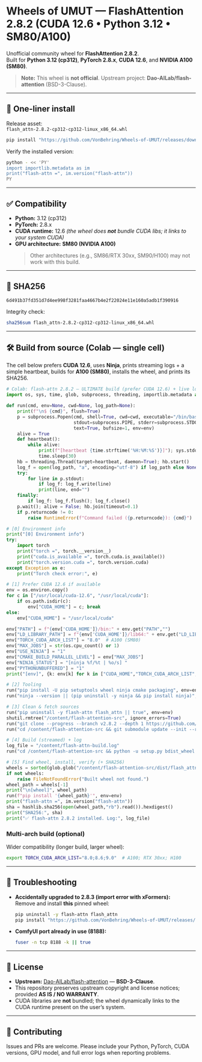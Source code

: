 # Wheels of UMUT — FlashAttention 2.8.2 (CUDA 12.6 • Python 3.12 • SM80/A100)

Unofficial community wheel for **FlashAttention 2.8.2**.  
Built for **Python 3.12 (cp312)**, **PyTorch 2.8.x**, **CUDA 12.6**, and **NVIDIA A100 (SM80)**.

> **Note:** This wheel is **not official**. Upstream project: **Dao-AILab/flash-attention** (BSD-3-Clause).

---

## 🔽 One-liner install

Release asset:  
`flash_attn-2.8.2-cp312-cp312-linux_x86_64.whl`

```bash
pip install "https://github.com/VonBehring/Wheels-of-UMUT/releases/download/fa2.8.2-cu126-py312-sm80/flash_attn-2.8.2-cp312-cp312-linux_x86_64.whl"   --hash=sha256:6d491b37fd351d7d4ee998f3281faa4667b4e2f22024e11e160a5adb1f390916
```

Verify the installed version:
```bash
python - << 'PY'
import importlib.metadata as im
print("flash-attn =", im.version("flash-attn"))
PY
```

---

## ✅ Compatibility

- **Python:** 3.12 (cp312)  
- **PyTorch:** 2.8.x  
- **CUDA runtime:** 12.6  *(the wheel does **not** bundle CUDA libs; it links to your system CUDA)*  
- **GPU architecture:** **SM80 (NVIDIA A100)**  
  > Other architectures (e.g., SM86/RTX 30xx, SM90/H100) may not work with this build.

---

## 🔐 SHA256

```
6d491b37fd351d7d4ee998f3281faa4667b4e2f22024e11e160a5adb1f390916
```

Integrity check:
```bash
sha256sum flash_attn-2.8.2-cp312-cp312-linux_x86_64.whl
```

---

## 🛠️ Build from source (Colab — single cell)

The cell below prefers **CUDA 12.6**, uses **Ninja**, prints streaming logs + a simple heartbeat, builds for **A100 (SM80)**, installs the wheel, and prints its SHA256.

```python
# Colab: flash-attn 2.8.2 — ULTIMATE build (prefer CUDA 12.6) + live log + heartbeat
import os, sys, time, glob, subprocess, threading, importlib.metadata as im, shutil, hashlib

def run(cmd, env=None, cwd=None, log_path=None):
    print(f"\n$ {cmd}", flush=True)
    p = subprocess.Popen(cmd, shell=True, cwd=cwd, executable="/bin/bash",
                         stdout=subprocess.PIPE, stderr=subprocess.STDOUT,
                         text=True, bufsize=1, env=env)
    alive = True
    def heartbeat():
        while alive:
            print(f"[heartbeat {time.strftime('%H:%M:%S')}]"); sys.stdout.flush()
            time.sleep(30)
    hb = threading.Thread(target=heartbeat, daemon=True); hb.start()
    log_f = open(log_path, "a", encoding="utf-8") if log_path else None
    try:
        for line in p.stdout:
            if log_f: log_f.write(line)
            print(line, end="")
    finally:
        if log_f: log_f.flush(); log_f.close()
    p.wait(); alive = False; hb.join(timeout=0.1)
    if p.returncode != 0:
        raise RuntimeError(f"Command failed ({p.returncode}): {cmd}")

# [0] Environment info
print("[0] Environment info")
try:
    import torch
    print("torch =", torch.__version__)
    print("cuda.is_available =", torch.cuda.is_available())
    print("torch.version.cuda =", torch.version.cuda)
except Exception as e:
    print("Torch check error:", e)

# [1] Prefer CUDA 12.6 if available
env = os.environ.copy()
for c in ["/usr/local/cuda-12.6", "/usr/local/cuda"]:
    if os.path.isdir(c):
        env["CUDA_HOME"] = c; break
else:
    env["CUDA_HOME"] = "/usr/local/cuda"

env["PATH"] = f"{env['CUDA_HOME']}/bin:" + env.get("PATH","")
env["LD_LIBRARY_PATH"] = f"{env['CUDA_HOME']}/lib64:" + env.get("LD_LIBRARY_PATH","")
env["TORCH_CUDA_ARCH_LIST"] = "8.0"  # A100 (SM80)
env["MAX_JOBS"] = str(os.cpu_count() or 1)
env["USE_NINJA"] = "1"
env["CMAKE_BUILD_PARALLEL_LEVEL"] = env["MAX_JOBS"]
env["NINJA_STATUS"] = "[ninja %f/%t | %o/s] "
env["PYTHONUNBUFFERED"] = "1"
print("[env]", {k: env[k] for k in ["CUDA_HOME","TORCH_CUDA_ARCH_LIST","MAX_JOBS","USE_NINJA"]})

# [2] Tooling
run("pip install -U pip setuptools wheel ninja cmake packaging", env=env)
run("ninja --version || (pip uninstall -y ninja && pip install ninja)", env=env)

# [3] Clean & fetch sources
run("pip uninstall -y flash-attn flash_attn || true", env=env)
shutil.rmtree("/content/flash-attention-src", ignore_errors=True)
run("git clone --progress --branch v2.8.2 --depth 1 https://github.com/Dao-AILab/flash-attention.git /content/flash-attention-src", env=env)
run("cd /content/flash-attention-src && git submodule update --init --recursive || true", env=env)

# [4] Build (streamed) + log
log_file = "/content/flash-attn-build.log"
run("cd /content/flash-attention-src && python -u setup.py bdist_wheel -v", env=env, log_path=log_file)

# [5] Find wheel, install, verify (+ SHA256)
wheels = sorted(glob.glob("/content/flash-attention-src/dist/flash_attn-2.8.2-*.whl"))
if not wheels:
    raise FileNotFoundError("Built wheel not found.")
wheel_path = wheels[-1]
print("\n[wheel]", wheel_path)
run(f"pip install '{wheel_path}'", env=env)
print("flash-attn =", im.version("flash-attn"))
sha = hashlib.sha256(open(wheel_path,"rb").read()).hexdigest()
print("SHA256:", sha)
print("✅ flash-attn 2.8.2 installed. Log:", log_file)
```

### Multi-arch build (optional)
Wider compatibility (longer build, larger wheel):
```bash
export TORCH_CUDA_ARCH_LIST="8.0;8.6;9.0"  # A100; RTX 30xx; H100
```

---

## 🧩 Troubleshooting

- **Accidentally upgraded to 2.8.3 (import error with xFormers):**  
  Remove and install **this** pinned wheel:
  ```bash
  pip uninstall -y flash-attn flash_attn
  pip install "https://github.com/VonBehring/Wheels-of-UMUT/releases/download/fa2.8.2-cu126-py312-sm80/flash_attn-2.8.2-cp312-cp312-linux_x86_64.whl"     --hash=sha256:6d491b37fd351d7d4ee998f3281faa4667b4e2f22024e11e160a5adb1f390916
  ```
- **ComfyUI port already in use (8188):**
  ```bash
  fuser -n tcp 8188 -k || true
  ```

---

## 📜 License

- **Upstream:** [Dao-AILab/flash-attention](https://github.com/Dao-AILab/flash-attention) — **BSD-3-Clause**.  
- This repository preserves upstream copyright and license notices; provided **AS IS / NO WARRANTY**.  
- CUDA libraries are **not** bundled; the wheel dynamically links to the CUDA runtime present on the user’s system.

---

## 🙌 Contributing

Issues and PRs are welcome. Please include your Python, PyTorch, CUDA versions, GPU model, and full error logs when reporting problems.
